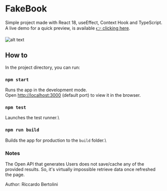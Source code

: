 # FakeBook

Simple project made with React 18, useEffect, Context Hook and TypeScript.
A live demo for a quick preview, is available [👉 clicking here](https://fakebook-ten.vercel.app/).


![alt text]([http://url/to/img.png](https://raw.githubusercontent.com/riccardobertolini/fakebook/master/public/github_image.png))


## How to

In the project directory, you can run:

### `npm start`

Runs the app in the development mode.\
Open [http://localhost:3000](http://localhost:3000) (default port) to view it in the browser.

### `npm test`

Launches the test runner.\

### `npm run build`

Builds the app for production to the `build` folder.\

### Notes
The Open API that generates Users does not save/cache any of the provided results. 
So, it's virtually impossible retrieve data once refreshed the page.

Author: Riccardo Bertolini
